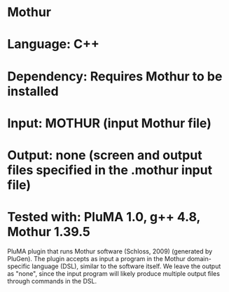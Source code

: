 # Mothur
# Language: C++
# Dependency: Requires Mothur to be installed
# Input: MOTHUR (input Mothur file)
# Output: none (screen and output files specified in the .mothur input file)
# Tested with: PluMA 1.0, g++ 4.8, Mothur 1.39.5

PluMA plugin that runs Mothur software (Schloss, 2009) (generated by PluGen).
The plugin accepts as input a program in the Mothur domain-specific language (DSL),
similar to the software itself.  We leave the output as "none", since 
the input program will likely produce multiple output files through commands
in the DSL.


